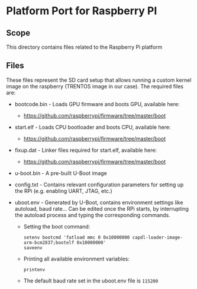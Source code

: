 # Platform Port for Raspberry PI

## Scope

This directory contains files related to the Raspberry Pi platform

## Files
These files represent the SD card setup that allows running a custom kernel image on the raspberry (TRENTOS image in our case). The required files are:
- bootcode.bin - Loads GPU firmware and boots GPU, available here:
  * https://github.com/raspberrypi/firmware/tree/master/boot

- start.elf - Loads CPU bootloader and boots CPU, available here:
  * https://github.com/raspberrypi/firmware/tree/master/boot

- fixup.dat - Linker files required for start.elf, available here:
  * https://github.com/raspberrypi/firmware/tree/master/boot

- u-boot.bin - A pre-built U-Boot image

- config.txt - Contains relevant configuration parameters for setting up the RPi (e.g. enabling UART, JTAG, etc.)

- uboot.env - Generated by U-Boot, contains environment settings like autoload, baud rate... Can be edited once the RPi starts, by interrupting the autoload process and typing the corresponding commands.
  *  Setting the boot command:

         setenv bootcmd 'fatload mmc 0 0x10000000 capdl-loader-image-arm-bcm2837;bootelf 0x10000000'
         saveenv
  * Printing all available environment variables:

        printenv
  * The default baud rate set in the uboot.env file is `115200`
